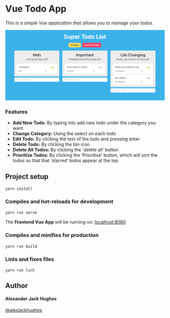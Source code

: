 # Vue Todo App

_This is a simple Vue application that allows you to manage your todos._

![todo app screenshot](./src/assets/screenshot.png)

### Features

- **Add New Todo:** By typing into add new todo under the category you want
- **Change Category:** Using the select on each todo
- **Edit Todo:** By clicking the text of the todo and pressing enter
- **Delete Todo:** By clicking the bin icon
- **Delete All Todos:** By clicking the 'delete all' button
- **Prioritize Todos:** By clicking the 'Prioritise' button, which will sort the todos so that that 'starred' todos appear at the top

## Project setup

```
yarn install
```

### Compiles and hot-reloads for development

```
yarn run serve
```

The **Frontend Vue App** will be running on:
[localhost:8080](http://localhost:8080/ "http://localhost:8080/")

### Compiles and minifies for production

```
yarn run build
```

### Lints and fixes files

```
yarn run lint
```

## Author

#### **Alexander Jack Hughes**

[@alexjackhughes](https://twitter.com/alexjackhughes "Twitter")
